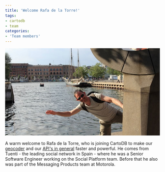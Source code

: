 ```yaml
---
title: 'Welcome Rafa de la Torre!'
tags:
- cartodb
- team
categories:
- 'Team members'
---
```

<div class="wrap"><p><a href="{{page.url}}" class="wrap-border"><img src="/img/posts/2014-10-02-rafa-de-la-torre-joins-cartodb/rafadelatorre_cartodb.jpg" alt="Rafa de la Torre CartoDB" /></a></p></div>

A warm welcome to Rafa de la Torre, who is joining CartoDB to make our [geocoder](http://docs.cartodb.com/cartodb-editor.html#geocoding-data) and our [API's in general](http://docs.cartodb.com/cartodb-platform.html) faster and powerful. He comes from Tuenti - the leading social network in Spain - where he was a Senior Software Engineer working on the Social Platform team. Before that he also was part of the Messaging Products team at Motorola.
